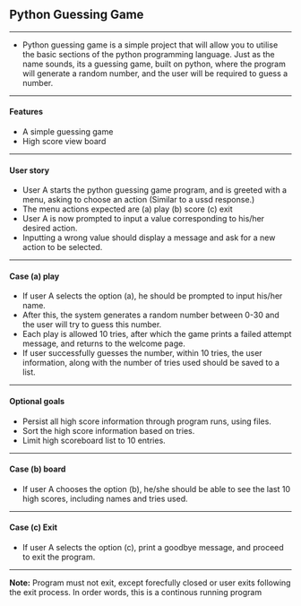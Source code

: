 ## Python Guessing Game
---------------------------------------------------------------------------------------------------------------------
- Python guessing game is a simple project that will allow you to utilise the basic sections of the python programming language.
Just as the name sounds, its a guessing game, built on python, where the  program will generate a random number, and the user will be required to guess a number.
----------------------------------------------------------------------------------------------------------------------
#### Features
- A simple guessing game
- High score view board
----------------------------------------------------------------------------------------------------------------------
#### User story
- User A starts the python guessing game program, and is greeted with a menu, asking to choose an action (Similar to a ussd response.)
- The menu actions expected are (a) play (b) score (c) exit
- User A is now prompted to input a value corresponding to his/her desired action.
- Inputting a wrong value should display a message and ask for a new action to be selected.
-----------------------------------------------------------------------------------------------------------------------
#### Case (a) play
- If user A selects the option (a), he should be prompted to input his/her name.
- After this, the system generates a random number between 0-30 and the user will try to guess this number.
- Each play is allowed 10 tries, after which the game prints a failed attempt message, and returns to the welcome page.
- If user successfully guesses the number, within 10 tries, the user information, along with the number of tries used should be saved to a list.
---------------------------------------------------------------------------------------------------------------------- 
#### Optional goals
- Persist all high score information through program runs, using files.
- Sort the high score information based on tries.
- Limit high scoreboard list to 10 entries.
-----------------------------------------------------------------------------------------------------------------------

#### Case (b) board
- If user A chooses the option (b), he/she should be able to see the last 10 high scores, including names and tries used.
-----------------------------------------------------------------------------------------------------------------------

#### Case (c) Exit

- If user A selects the option (c), print a goodbye message, and proceed to exit the program.
-----------------------------------------------------------------------------------------------------------------------

**Note:** Program must not exit, except forecfully closed or user exits following the exit process. In order words, this is a continous running program
